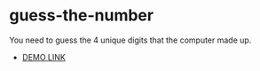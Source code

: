 # guess-the-number
You need to guess the 4 unique digits that the computer made up.

- [DEMO LINK](https://Mikhail-88.github.io/guess-the-number/)